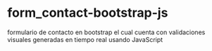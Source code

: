 # form_contact-bootstrap-js
 formulario de contacto en bootstrap el cual cuenta con validaciones visuales generadas en tiempo real usando JavaScript

